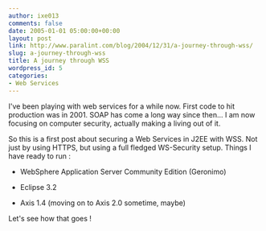 ```yaml
---
author: ixe013
comments: false
date: 2005-01-01 05:00:00+00:00
layout: post
link: http://www.paralint.com/blog/2004/12/31/a-journey-through-wss/
slug: a-journey-through-wss
title: A journey through WSS
wordpress_id: 5
categories:
- Web Services
---
```


I've been playing with web services for a while now. First code to hit production was in 2001. SOAP has come a long way since then... I am now focusing on computer security, actually making a living out of it.  
  
So this is a first post about securing a Web Services in J2EE with WSS. Not just by using HTTPS, but using a full fledged WS-Security setup. Things I have ready to run :  


  
	
  * WebSphere Application Server Community Edition (Geronimo)
  
	
  * Eclipse 3.2
  
	
  * Axis 1.4 (moving on to Axis 2.0 sometime, maybe)
  
  
Let's see how that goes !
